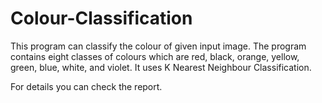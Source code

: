 # Colour-Classification

This program can classify the colour of given input image. The program contains eight classes of colours which are red, black, orange, yellow, green, blue, white, and violet. It uses K Nearest Neighbour Classification.

For details you can check the report.
